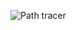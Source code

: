 ![Path tracer](https://user-images.githubusercontent.com/8928923/58263360-84485a00-7d84-11e9-8e61-90a7646ec6db.jpg)
